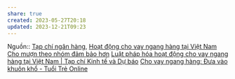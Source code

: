 ```yaml
---
share: true
created: 2023-05-27T20:18
updated: 2023-12-21T09:23
---
```


Nguồn:: [Tạp chí ngân hàng](../../../../%CE%9E%20Ngu%E1%BB%93n/Kinh%20t%E1%BA%BF%20h%E1%BB%8Dc/T%E1%BA%A1p%20ch%C3%AD%20ng%C3%A2n%20h%C3%A0ng.md), [Hoạt động cho vay ngang hàng tại Việt Nam](https://tapchinganhang.gov.vn/hoat-dong-cho-vay-ngang-hang-tai-viet-nam.htm)
[Cho mượn theo nhóm đảm bảo hơn](./Cho%20m%C6%B0%E1%BB%A3n%20theo%20nh%C3%B3m%20%C4%91%E1%BA%A3m%20b%E1%BA%A3o%20h%C6%A1n.md) 
[Luật pháp hóa hoạt động cho vay ngang hàng tại Việt Nam | Tạp chí Kinh tế và Dự báo](https://kinhtevadubao.vn/luat-phap-hoa-hoat-dong-cho-vay-ngang-hang-tai-viet-nam-27130.html)
[Cho vay ngang hàng: Đưa vào khuôn khổ - Tuổi Trẻ Online](https://tuoitre.vn/cho-vay-ngang-hang-dua-vao-khuon-kho-20220411082233424.htm)